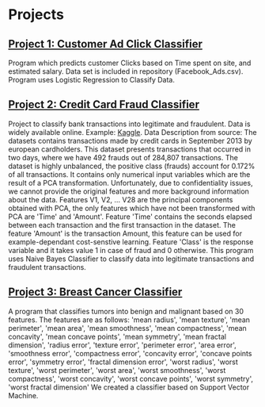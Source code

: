 # Projects
## [Project 1: Customer Ad Click Classifier](https://alidaoui.github.io/Customer-Ad-Click-Classifier/)

Program which predicts customer Clicks based on Time spent on site, and estimated salary. Data set is included in repository (Facebook_Ads.csv). Program uses Logistic Regression to Classify Data.

## [Project 2: Credit Card Fraud Classifier](https://alidaoui.github.io/Credit-Card-Fraud-Classifier.git)
Project to classify bank transactions into legitimate and fraudulent. Data is widely available online. Example: [Kaggle](https://www.kaggle.com/mlg-ulb/creditcardfraud). Data Description from source: The datasets contains transactions made by credit cards in September 2013 by european cardholders. This dataset presents transactions that occurred in two days, where we have 492 frauds out of 284,807 transactions. The dataset is highly unbalanced, the positive class (frauds) account for 0.172% of all transactions.
It contains only numerical input variables which are the result of a PCA transformation. Unfortunately, due to confidentiality issues, we cannot provide the original features and more background information about the data. Features V1, V2, … V28 are the principal components obtained with PCA, the only features which have not been transformed with PCA are 'Time' and 'Amount'. Feature 'Time' contains the seconds elapsed between each transaction and the first transaction in the dataset. The feature 'Amount' is the transaction Amount, this feature can be used for example-dependant cost-senstive learning. Feature 'Class' is the response variable and it takes value 1 in case of fraud and 0 otherwise. This program uses Naive Bayes Classifier to classify data into legitimate transactions and fraudulent transactions.

## [Project 3: Breast Cancer Classifier](https://alidaoui.github.io/Breast-Cancer-Classifier.git)
A program that classifies tumors into benign and malignant based on 30 features.
The features are as follows: 'mean radius', 'mean texture', 'mean perimeter', 'mean area', 'mean smoothness', 'mean compactness', 'mean concavity', 'mean concave points', 'mean symmetry', 'mean fractal dimension', 'radius error', 'texture error', 'perimeter error', 'area error', 'smoothness error', 'compactness error', 'concavity error', 'concave points error', 'symmetry error', 'fractal dimension error', 'worst radius', 'worst texture', 'worst perimeter', 'worst area', 'worst smoothness', 'worst compactness', 'worst concavity', 'worst concave points', 'worst symmetry', 'worst fractal dimension'
We created a classifier based on Support Vector Machine.
